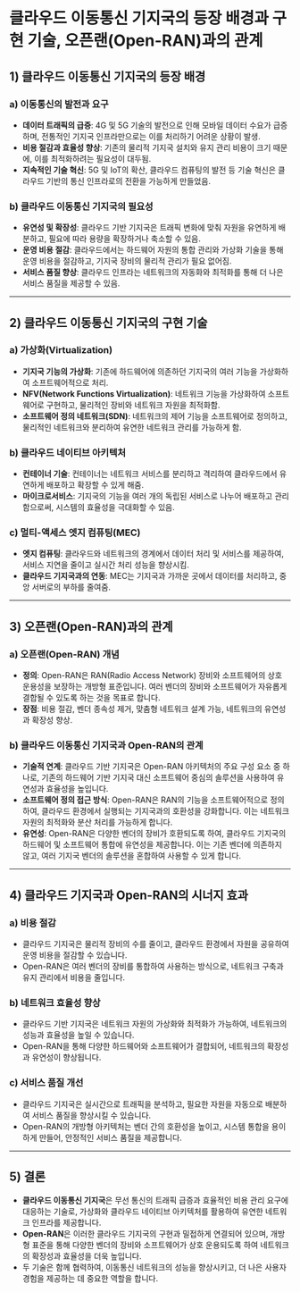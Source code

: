 # 클라우드 이동통신 기지국의 등장 배경과 구현 기술, 오픈랜(Open-RAN)과의 관계

## 1) **클라우드 이동통신 기지국의 등장 배경**

### **a) 이동통신의 발전과 요구**
- **데이터 트래픽의 급증**: 4G 및 5G 기술의 발전으로 인해 모바일 데이터 수요가 급증하며, 전통적인 기지국 인프라만으로는 이를 처리하기 어려운 상황이 발생.
- **비용 절감과 효율성 향상**: 기존의 물리적 기지국 설치와 유지 관리 비용이 크기 때문에, 이를 최적화하려는 필요성이 대두됨.
- **지속적인 기술 혁신**: 5G 및 IoT의 확산, 클라우드 컴퓨팅의 발전 등 기술 혁신은 클라우드 기반의 통신 인프라로의 전환을 가능하게 만들었음.

### **b) 클라우드 이동통신 기지국의 필요성**
- **유연성 및 확장성**: 클라우드 기반 기지국은 트래픽 변화에 맞춰 자원을 유연하게 배분하고, 필요에 따라 용량을 확장하거나 축소할 수 있음.
- **운영 비용 절감**: 클라우드에서는 하드웨어 자원의 통합 관리와 가상화 기술을 통해 운영 비용을 절감하고, 기지국 장비의 물리적 관리가 필요 없어짐.
- **서비스 품질 향상**: 클라우드 인프라는 네트워크의 자동화와 최적화를 통해 더 나은 서비스 품질을 제공할 수 있음.

---

## 2) **클라우드 이동통신 기지국의 구현 기술**

### **a) 가상화(Virtualization)**
- **기지국 기능의 가상화**: 기존에 하드웨어에 의존하던 기지국의 여러 기능을 가상화하여 소프트웨어적으로 처리.
- **NFV(Network Functions Virtualization)**: 네트워크 기능을 가상화하여 소프트웨어로 구현하고, 물리적인 장비와 네트워크 자원을 최적화함.
- **소프트웨어 정의 네트워크(SDN)**: 네트워크의 제어 기능을 소프트웨어로 정의하고, 물리적인 네트워크와 분리하여 유연한 네트워크 관리를 가능하게 함.

### **b) 클라우드 네이티브 아키텍처**
- **컨테이너 기술**: 컨테이너는 네트워크 서비스를 분리하고 격리하여 클라우드에서 유연하게 배포하고 확장할 수 있게 해줌.
- **마이크로서비스**: 기지국의 기능을 여러 개의 독립된 서비스로 나누어 배포하고 관리함으로써, 시스템의 효율성을 극대화할 수 있음.

### **c) 멀티-액세스 엣지 컴퓨팅(MEC)**
- **엣지 컴퓨팅**: 클라우드와 네트워크의 경계에서 데이터 처리 및 서비스를 제공하여, 서비스 지연을 줄이고 실시간 처리 성능을 향상시킴.
- **클라우드 기지국과의 연동**: MEC는 기지국과 가까운 곳에서 데이터를 처리하고, 중앙 서버로의 부하를 줄여줌.

---

## 3) **오픈랜(Open-RAN)과의 관계**

### **a) 오픈랜(Open-RAN) 개념**
- **정의**: Open-RAN은 RAN(Radio Access Network) 장비와 소프트웨어의 상호 운용성을 보장하는 개방형 표준입니다. 여러 벤더의 장비와 소프트웨어가 자유롭게 결합될 수 있도록 하는 것을 목표로 합니다.
- **장점**: 비용 절감, 벤더 종속성 제거, 맞춤형 네트워크 설계 가능, 네트워크의 유연성과 확장성 향상.

### **b) 클라우드 이동통신 기지국과 Open-RAN의 관계**
- **기술적 연계**: 클라우드 기반 기지국은 Open-RAN 아키텍처의 주요 구성 요소 중 하나로, 기존의 하드웨어 기반 기지국 대신 소프트웨어 중심의 솔루션을 사용하여 유연성과 효율성을 높입니다.
- **소프트웨어 정의 접근 방식**: Open-RAN은 RAN의 기능을 소프트웨어적으로 정의하여, 클라우드 환경에서 실행되는 기지국과의 호환성을 강화합니다. 이는 네트워크 자원의 최적화와 분산 처리를 가능하게 합니다.
- **유연성**: Open-RAN은 다양한 벤더의 장비가 호환되도록 하여, 클라우드 기지국의 하드웨어 및 소프트웨어 통합에 유연성을 제공합니다. 이는 기존 벤더에 의존하지 않고, 여러 기지국 벤더의 솔루션을 혼합하여 사용할 수 있게 합니다.

---

## 4) **클라우드 기지국과 Open-RAN의 시너지 효과**

### **a) 비용 절감**
- 클라우드 기지국은 물리적 장비의 수를 줄이고, 클라우드 환경에서 자원을 공유하여 운영 비용을 절감할 수 있습니다.
- Open-RAN은 여러 벤더의 장비를 통합하여 사용하는 방식으로, 네트워크 구축과 유지 관리에서 비용을 줄입니다.

### **b) 네트워크 효율성 향상**
- 클라우드 기반 기지국은 네트워크 자원의 가상화와 최적화가 가능하여, 네트워크의 성능과 효율성을 높일 수 있습니다.
- Open-RAN을 통해 다양한 하드웨어와 소프트웨어가 결합되어, 네트워크의 확장성과 유연성이 향상됩니다.

### **c) 서비스 품질 개선**
- 클라우드 기지국은 실시간으로 트래픽을 분석하고, 필요한 자원을 자동으로 배분하여 서비스 품질을 향상시킬 수 있습니다.
- Open-RAN의 개방형 아키텍처는 벤더 간의 호환성을 높이고, 시스템 통합을 용이하게 만들어, 안정적인 서비스 품질을 제공합니다.

---

## 5) **결론**
- **클라우드 이동통신 기지국**은 무선 통신의 트래픽 급증과 효율적인 비용 관리 요구에 대응하는 기술로, 가상화와 클라우드 네이티브 아키텍처를 활용하여 유연한 네트워크 인프라를 제공합니다.
- **Open-RAN**은 이러한 클라우드 기지국의 구현과 밀접하게 연결되어 있으며, 개방형 표준을 통해 다양한 벤더의 장비와 소프트웨어가 상호 운용되도록 하여 네트워크의 확장성과 효율성을 더욱 높입니다.
- 두 기술은 함께 협력하여, 이동통신 네트워크의 성능을 향상시키고, 더 나은 사용자 경험을 제공하는 데 중요한 역할을 합니다.
